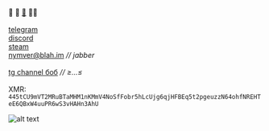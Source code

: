 🐧  🎨  [🍎](https://0x0.st/HGAb.bin)  🧙‍♂️<br><br>
[telegram](https://t.me/nymver)<br>
[discord](https://discord.com/users/1178018412455268365)<br>
[steam](https://steamcommunity.com/id/nymver/)<br>
nymver@blah.im *//  jabber*<br><br>
[tg channel боб](http://t.me/bob_funnyimages) *//  ≥…≤*<br><br>
XMR:
`445tCU9mVT2MRuBTaMHM1nKMmV4NoSfFobr5hLcUjg6qjHFBEq5t2pgeuzzN64ohfNREHTeE6QBxW4uuPR6wS3vHAHn3AhU`

![alt text](https://i.imgur.com/eQnRkJw.png)
